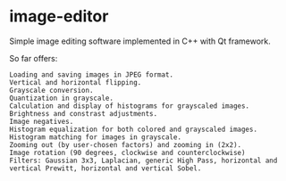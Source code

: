 # image-editor
Simple image editing software implemented in C++ with Qt framework.

So far offers:

	Loading and saving images in JPEG format.
	Vertical and horizontal flipping.
	Grayscale conversion.
	Quantization in grayscale.
	Calculation and display of histograms for grayscaled images.
	Brightness and constrast adjustments.
	Image negatives.
	Histogram equalization for both colored and grayscaled images.
	Histogram matching for images in grayscale.
	Zooming out (by user-chosen factors) and zooming in (2x2).
	Image rotation (90 degrees, clockwise and counterclockwise)
	Filters: Gaussian 3x3, Laplacian, generic High Pass, horizontal and vertical Prewitt, horizontal and vertical Sobel.
